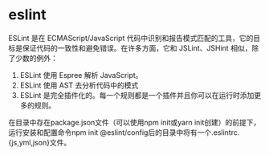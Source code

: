 # eslint

ESLint 是在 ECMAScript/JavaScript 代码中识别和报告模式匹配的工具，它的目标是保证代码的一致性和避免错误。在许多方面，它和 JSLint、JSHint 相似，除了少数的例外：
1. ESLint 使用 Espree 解析 JavaScript。
2. ESLint 使用 AST 去分析代码中的模式
3. ESLint 是完全插件化的。每一个规则都是一个插件并且你可以在运行时添加更多的规则。

在目录中存在package.json文件（可以使用npm init或yarn init创建）的前提下，运行安装和配置命令npm init @eslint/config后的目录中将有一个.eslintrc.{js,yml,json}文件。